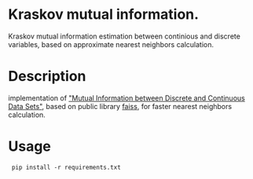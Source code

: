 # Kraskov mutual information.
Kraskov mutual information estimation between continious and discrete variables, 
based on approximate nearest neighbors calculation.

# Description
implementation of ["Mutual Information between Discrete and Continuous
Data Sets"](https://journals.plos.org/plosone/article/file?id=10.1371/journal.pone.0087357&type=printable), based on public library [faiss](https://github.com/facebookresearch/faiss), for faster
nearest neighbors calculation.

# Usage
``` pip install -r requirements.txt```
